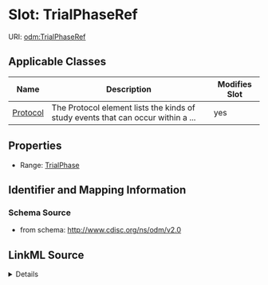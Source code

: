 # Slot: TrialPhaseRef

URI: [odm:TrialPhaseRef](http://www.cdisc.org/ns/odm/v2.0/TrialPhaseRef)



<!-- no inheritance hierarchy -->




## Applicable Classes

| Name | Description | Modifies Slot |
| --- | --- | --- |
[Protocol](Protocol.md) | The Protocol element lists the kinds of study events that can occur within a ... |  yes  |







## Properties

* Range: [TrialPhase](TrialPhase.md)





## Identifier and Mapping Information







### Schema Source


* from schema: http://www.cdisc.org/ns/odm/v2.0




## LinkML Source

<details>
```yaml
name: TrialPhaseRef
from_schema: http://www.cdisc.org/ns/odm/v2.0
rank: 1000
identifier: false
alias: TrialPhaseRef
domain_of:
- Protocol
range: TrialPhase

```
</details>
